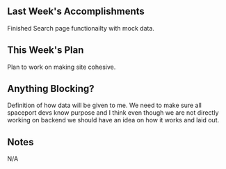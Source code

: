 ## Last Week's Accomplishments
Finished Search page functionailty with mock data.

## This Week's Plan
Plan to work on making site cohesive.

## Anything Blocking?
Definition of how data will be given to me. We need to make sure all spaceport devs know purpose and I think even though we are not directly working on backend we should have an idea on how it works and laid out.

## Notes
N/A

